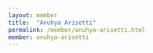 ```yaml
---
layout: member
title:  "Anuhya Arisetti"
permalink: /member/anuhya-arisetti.html
member: anuhya-arisetti
---
```

